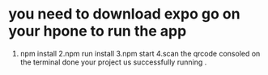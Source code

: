 # you need to download expo go on your hpone to run the app
1. npm install
2.npm run install
3.npm start
4.scan the qrcode consoled on the terminal
done your project us successfully running . 
